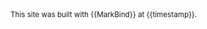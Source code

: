 <footer>
  <div class="text-center">
    <small>This site was built with {{MarkBind}} at {{timestamp}}.</small>
  </div>
</footer>